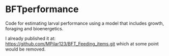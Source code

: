 # BFTperformance

Code for estimating larval performance using a model that includes growth, foraging and bioenergetics.

I already published it at: https://github.com/MPilar123/BFT_Feeding_items.git
which at some point would be removed.
